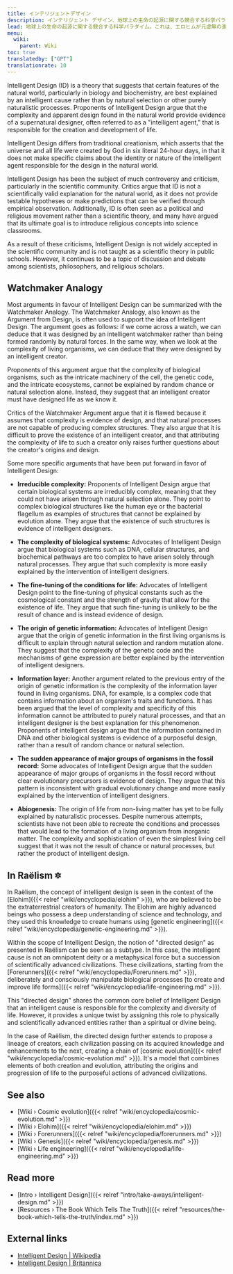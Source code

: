 ```yaml
---
title: インテリジェントデザイン
description: インテリジェント デザイン、地球上の生命の起源に関する競合する科学パラダイム。これは、エロヒムが元虚無の遺伝子工学の手段を通じて地球上の生命を人工的に操作した場合に何が起こったのかを最も正確に表現したものとなるでしょう。
lead: 地球上の生命の起源に関する競合する科学パラダイム。これは、エロヒムが元虚無の遺伝子工学の手段を通じて地球上の生命を人工的に操作した場合に何が起こったのかを最も正確に表現したものとなるでしょう。
menu:
  wiki:
    parent: Wiki
toc: true
translatedby: ["GPT"]
translationrate: 10
---
```


Intelligent Design (ID) is a theory that suggests that certain features of the natural world, particularly in biology and biochemistry, are best explained by an intelligent cause rather than by natural selection or other purely naturalistic processes. Proponents of Intelligent Design argue that the complexity and apparent design found in the natural world provide evidence of a supernatural designer, often referred to as a "intelligent agent," that is responsible for the creation and development of life.

Intelligent Design differs from traditional creationism, which asserts that the universe and all life were created by God in six literal 24-hour days, in that it does not make specific claims about the identity or nature of the intelligent agent responsible for the design in the natural world.

Intelligent Design has been the subject of much controversy and criticism, particularly in the scientific community. Critics argue that ID is not a scientifically valid explanation for the natural world, as it does not provide testable hypotheses or make predictions that can be verified through empirical observation. Additionally, ID is often seen as a political and religious movement rather than a scientific theory, and many have argued that its ultimate goal is to introduce religious concepts into science classrooms.

As a result of these criticisms, Intelligent Design is not widely accepted in the scientific community and is not taught as a scientific theory in public schools. However, it continues to be a topic of discussion and debate among scientists, philosophers, and religious scholars.

## Watchmaker Analogy

Most arguments in favour of Intelligent Design can be summarized with the Watchmaker Analogy. The Watchmaker Analogy, also known as the Argument from Design, is often used to support the idea of Intelligent Design. The argument goes as follows: if we come across a watch, we can deduce that it was designed by an intelligent watchmaker rather than being formed randomly by natural forces. In the same way, when we look at the complexity of living organisms, we can deduce that they were designed by an intelligent creator.

Proponents of this argument argue that the complexity of biological organisms, such as the intricate machinery of the cell, the genetic code, and the intricate ecosystems, cannot be explained by random chance or natural selection alone. Instead, they suggest that an intelligent creator must have designed life as we know it.

Critics of the Watchmaker Argument argue that it is flawed because it assumes that complexity is evidence of design, and that natural processes are not capable of producing complex structures. They also argue that it is difficult to prove the existence of an intelligent creator, and that attributing the complexity of life to such a creator only raises further questions about the creator's origins and design.

Some more specific arguments that have been put forward in favor of Intelligent Design:

- **Irreducible complexity:** Proponents of Intelligent Design argue that certain biological systems are irreducibly complex, meaning that they could not have arisen through natural selection alone. They point to complex biological structures like the human eye or the bacterial flagellum as examples of structures that cannot be explained by evolution alone. They argue that the existence of such structures is evidence of intelligent designers.

- **The complexity of biological systems:** Advocates of Intelligent Design argue that biological systems such as DNA, cellular structures, and biochemical pathways are too complex to have arisen solely through natural processes. They argue that such complexity is more easily explained by the intervention of intelligent designers.

- **The fine-tuning of the conditions for life:** Advocates of Intelligent Design point to the fine-tuning of physical constants such as the cosmological constant and the strength of gravity that allow for the existence of life. They argue that such fine-tuning is unlikely to be the result of chance and is instead evidence of design.

- **The origin of genetic information:** Advocates of Intelligent Design argue that the origin of genetic information in the first living organisms is difficult to explain through natural selection and random mutation alone. They suggest that the complexity of the genetic code and the mechanisms of gene expression are better explained by the intervention of intelligent designers.

- **Information layer:** Another argument related to the previous entry of the origin of genetic information is the complexity of the information layer found in living organisms. DNA, for example, is a complex code that contains information about an organism's traits and functions. It has been argued that the level of complexity and specificity of this information cannot be attributed to purely natural processes, and that an intelligent designer is the best explanation for this phenomenon. Proponents of intelligent design argue that the information contained in DNA and other biological systems is evidence of a purposeful design, rather than a result of random chance or natural selection.

- **The sudden appearance of major groups of organisms in the fossil record:** Some advocates of Intelligent Design argue that the sudden appearance of major groups of organisms in the fossil record without clear evolutionary precursors is evidence of design. They argue that this pattern is inconsistent with gradual evolutionary change and more easily explained by the intervention of intelligent designers.

- **Abiogenesis:** The origin of life from non-living matter has yet to be fully explained by naturalistic processes. Despite numerous attempts, scientists have not been able to recreate the conditions and processes that would lead to the formation of a living organism from inorganic matter. The complexity and sophistication of even the simplest living cell suggest that it was not the result of chance or natural processes, but rather the product of intelligent design.

## In Raëlism 🔯

In Raëlism, the concept of intelligent design is seen in the context of the [Elohim]({{< relref "wiki/encyclopedia/elohim" >}}), who are believed to be the extraterrestrial creators of humanity. The Elohim are highly advanced beings who possess a deep understanding of science and technology, and they used this knowledge to create humans using [genetic engineering]({{< relref "wiki/encyclopedia/genetic-engineering.md" >}}).

Within the scope of Intelligent Design, the notion of "directed design" as presented in Raëlism can be seen as a subtype. In this case, the intelligent cause is not an omnipotent deity or a metaphysical force but a succession of scientifically advanced civilizations. These civilizations, starting from the [Forerunners]({{< relref "wiki/encyclopedia/Forerunners.md" >}}), deliberately and consciously manipulate biological processes [to create and improve life forms]({{< relref "wiki/encyclopedia/life-engineering.md" >}}).

This "directed design" shares the common core belief of Intelligent Design that an intelligent cause is responsible for the complexity and diversity of life. However, it provides a unique twist by assigning this role to physically and scientifically advanced entities rather than a spiritual or divine being.

In the case of Raëlism, the directed design further extends to propose a lineage of creators, each civilization passing on its acquired knowledge and enhancements to the next, creating a chain of [cosmic evolution]({{< relref "wiki/encyclopedia/cosmic-evolution.md" >}}). It's a model that combines elements of both creation and evolution, attributing the origins and progression of life to the purposeful actions of advanced civilizations.

## See also

- [Wiki › Cosmic evolution]({{< relref "wiki/encyclopedia/cosmic-evolution.md" >}})
- [Wiki › Elohim]({{< relref "wiki/encyclopedia/elohim.md" >}})
- [Wiki › Forerunners]({{< relref "wiki/encyclopedia/forerunners.md" >}})
- [Wiki › Genesis]({{< relref "wiki/encyclopedia/genesis.md" >}})
- [Wiki › Life engineering]({{< relref "wiki/encyclopedia/life-engineering.md" >}})

## Read more

- [Intro › Intelligent Design]({{< relref "intro/take-aways/intelligent-design.md" >}})
- [Resources › The Book Which Tells The Truth]({{< relref "resources/the-book-which-tells-the-truth/index.md" >}})

## External links

- [Intelligent Design | Wikipedia](https://en.wikipedia.org/wiki/Intelligent_design)
- [Intelligent Design | Britannica](https://www.britannica.com/topic/intelligent-design)
